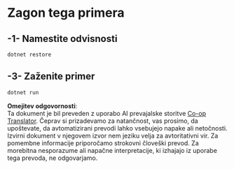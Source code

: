 <!--
CO_OP_TRANSLATOR_METADATA:
{
  "original_hash": "84857cd27c06e9e5cb8bded78ab9c05c",
  "translation_date": "2025-06-18T06:15:07+00:00",
  "source_file": "03-GettingStarted/02-client/solution/dotnet/README.md",
  "language_code": "sl"
}
-->
# Zagon tega primera

## -1- Namestite odvisnosti

```bash
dotnet restore
```

## -3- Zaženite primer

```bash
dotnet run
```

**Omejitev odgovornosti**:  
Ta dokument je bil preveden z uporabo AI prevajalske storitve [Co-op Translator](https://github.com/Azure/co-op-translator). Čeprav si prizadevamo za natančnost, vas prosimo, da upoštevate, da avtomatizirani prevodi lahko vsebujejo napake ali netočnosti. Izvirni dokument v njegovem izvor nem jeziku velja za avtoritativni vir. Za pomembne informacije priporočamo strokovni človeški prevod. Za morebitna nesporazume ali napačne interpretacije, ki izhajajo iz uporabe tega prevoda, ne odgovarjamo.